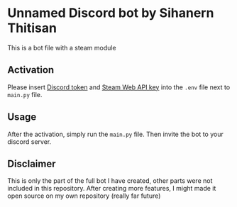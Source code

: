 # Unnamed Discord bot by Sihanern Thitisan

This is a bot file with a steam module

## Activation

Please insert [Discord token](https://discord.com/developers/applications) and [Steam Web API key](https://steamcommunity.com/dev/apikey) into the `.env` file next to `main.py` file.

## Usage

After the activation, simply run the `main.py` file.
Then invite the bot to your discord server.

## Disclaimer

This is only the part of the full bot I have created, other parts were not included in this repository. After creating more features, I might made it open source on my own repository (really far future)